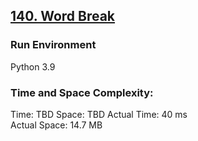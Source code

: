 ## [140. Word Break](https://leetcode.com/problems/word-break-ii/)

### Run Environment
Python 3.9

### Time and Space Complexity:
Time: TBD 
Space: TBD
Actual Time: 40 ms  
Actual Space: 14.7 MB
